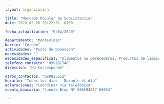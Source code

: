 ```yaml
---
layout: organizacion

title: "Mercado Popular de Subsistencia"
date: 2020-05-26 20:22:32 -0300

fecha_actualizacion: "6/04/2020"

departamento: "Montevideo"
barrio: "Cordón"
actividades: "Punto de Donación"
necesidades: ""
necesidades_especificas: "Alimentos no perecederos, Productos de limpieza, Dinero, Transporte de productos"
telefono_contacto: "099281748"
direccion: "No Corresponde"

otros_contactos: "098825512"
horario: "Todos los días - Durante el día"
aclaraciones: "Coordinar via telefónica"
cuenta_bancaria: "Cuenta Brou Nº 000594817-00003"

---
```

